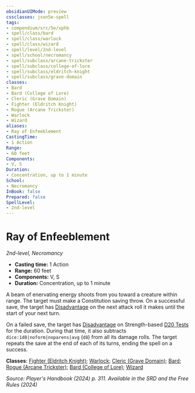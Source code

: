 ```yaml
---
obsidianUIMode: preview
cssclasses: json5e-spell
tags:
- compendium/src/5e/xphb
- spell/class/bard
- spell/class/warlock
- spell/class/wizard
- spell/level/2nd-level
- spell/school/necromancy
- spell/subclass/arcane-trickster
- spell/subclass/college-of-lore
- spell/subclass/eldritch-knight
- spell/subclass/grave-domain
classes:
- Bard
- Bard (College of Lore)
- Cleric (Grave Domain)
- Fighter (Eldritch Knight)
- Rogue (Arcane Trickster)
- Warlock
- Wizard
aliases:
- Ray of Enfeeblement
CastingTime: 
- 1 Action
Range:
- 60 feet
Components:
- V, S
Duration:
- Concentration, up to 1 minute
School:
- Necromancy
InBook: false
Prepared: false
SpellLevel:
- 2nd-level
---
```

# Ray of Enfeeblement
*2nd-level, Necromancy*  


- **Casting time:** 1 Action
- **Range:** 60 feet
- **Components:** V, S
- **Duration:** Concentration, up to 1 minute

A beam of enervating energy shoots from you toward a creature within range. The target must make a Constitution saving throw. On a successful save, the target has [Disadvantage](/3-Mechanics/CLI/variant-rules/disadvantage-xphb.md) on the next attack roll it makes until the start of your next turn.

On a failed save, the target has [Disadvantage](/3-Mechanics/CLI/variant-rules/disadvantage-xphb.md) on Strength-based [D20 Tests](/3-Mechanics/CLI/variant-rules/d20-test-xphb.md) for the duration. During that time, it also subtracts `dice:1d8|noform|noparens|avg` (`d8`) from all its damage rolls. The target repeats the save at the end of each of its turns, ending the spell on a success.

**Classes**: [Fighter (Eldritch Knight)](/3-Mechanics/CLI/lists/list-spells-classes-eldritch-knight-xphb.md "subclass=XPHB;class=XPHB"); [Warlock](/3-Mechanics/CLI/lists/list-spells-classes-warlock.md); [Cleric (Grave Domain)](/3-Mechanics/CLI/lists/list-spells-classes-grave-domain-xge.md "subclass=XGE;class=XPHB"); [Bard](/3-Mechanics/CLI/lists/list-spells-classes-bard.md); [Rogue (Arcane Trickster)](/3-Mechanics/CLI/lists/list-spells-classes-arcane-trickster-xphb.md "subclass=XPHB;class=XPHB"); [Bard (College of Lore)](/3-Mechanics/CLI/lists/list-spells-classes-college-of-lore-xphb.md "subclass=XPHB;class=XPHB"); [Wizard](/3-Mechanics/CLI/lists/list-spells-classes-wizard.md)

*Source: Player's Handbook (2024) p. 311. Available in the <span title='Systems Reference Document (5.2)'>SRD</span> and the Free Rules (2024)*